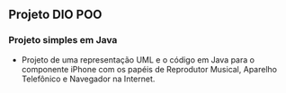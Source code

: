 ## Projeto DIO POO

### Projeto simples em Java

- Projeto de uma representação UML e o código em Java para o componente iPhone com os papéis de Reprodutor Musical, Aparelho Telefônico e Navegador na Internet.
